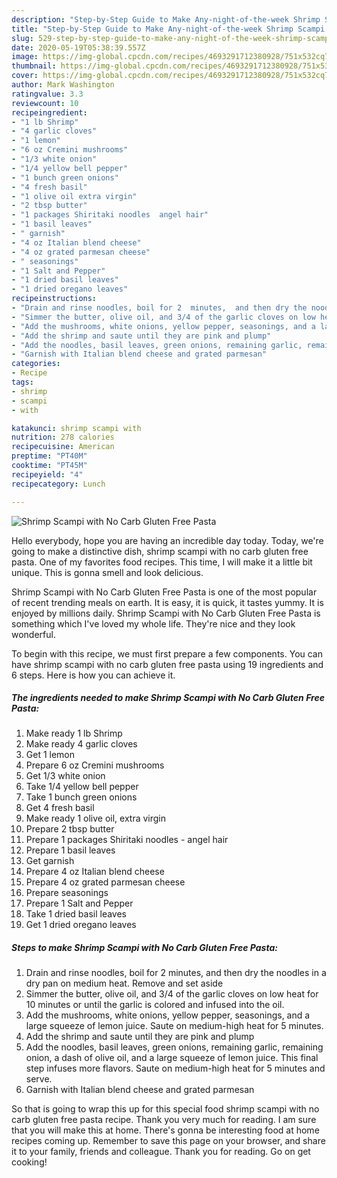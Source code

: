 ```yaml
---
description: "Step-by-Step Guide to Make Any-night-of-the-week Shrimp Scampi with No Carb Gluten Free Pasta"
title: "Step-by-Step Guide to Make Any-night-of-the-week Shrimp Scampi with No Carb Gluten Free Pasta"
slug: 529-step-by-step-guide-to-make-any-night-of-the-week-shrimp-scampi-with-no-carb-gluten-free-pasta
date: 2020-05-19T05:38:39.557Z
image: https://img-global.cpcdn.com/recipes/4693291712380928/751x532cq70/shrimp-scampi-with-no-carb-gluten-free-pasta-recipe-main-photo.jpg
thumbnail: https://img-global.cpcdn.com/recipes/4693291712380928/751x532cq70/shrimp-scampi-with-no-carb-gluten-free-pasta-recipe-main-photo.jpg
cover: https://img-global.cpcdn.com/recipes/4693291712380928/751x532cq70/shrimp-scampi-with-no-carb-gluten-free-pasta-recipe-main-photo.jpg
author: Mark Washington
ratingvalue: 3.3
reviewcount: 10
recipeingredient:
- "1 lb Shrimp"
- "4 garlic cloves"
- "1 lemon"
- "6 oz Cremini mushrooms"
- "1/3 white onion"
- "1/4 yellow bell pepper"
- "1 bunch green onions"
- "4 fresh basil"
- "1 olive oil extra virgin"
- "2 tbsp butter"
- "1 packages Shiritaki noodles  angel hair"
- "1 basil leaves"
- " garnish"
- "4 oz Italian blend cheese"
- "4 oz grated parmesan cheese"
- " seasonings"
- "1 Salt and Pepper"
- "1 dried basil leaves"
- "1 dried oregano leaves"
recipeinstructions:
- "Drain and rinse noodles, boil for 2  minutes,  and then dry the noodles in a dry pan on medium  heat. Remove and set aside"
- "Simmer the butter, olive oil, and 3/4 of the garlic cloves on low heat for 10 minutes or until the garlic is colored and infused into the oil."
- "Add the mushrooms, white onions, yellow pepper, seasonings, and a large squeeze of lemon juice. Saute on medium-high heat for 5 minutes."
- "Add the shrimp and saute until they are pink and plump"
- "Add the noodles, basil leaves, green onions, remaining garlic, remaining onion, a dash of olive oil, and a large squeeze of lemon juice. This final step infuses more flavors. Saute on medium-high heat for 5 minutes and serve."
- "Garnish with Italian blend cheese and grated parmesan"
categories:
- Recipe
tags:
- shrimp
- scampi
- with

katakunci: shrimp scampi with 
nutrition: 278 calories
recipecuisine: American
preptime: "PT40M"
cooktime: "PT45M"
recipeyield: "4"
recipecategory: Lunch

---
```



![Shrimp Scampi with No Carb Gluten Free Pasta](https://img-global.cpcdn.com/recipes/4693291712380928/751x532cq70/shrimp-scampi-with-no-carb-gluten-free-pasta-recipe-main-photo.jpg)

Hello everybody, hope you are having an incredible day today. Today, we're going to make a distinctive dish, shrimp scampi with no carb gluten free pasta. One of my favorites food recipes. This time, I will make it a little bit unique. This is gonna smell and look delicious.

Shrimp Scampi with No Carb Gluten Free Pasta is one of the most popular of recent trending meals on earth. It is easy, it is quick, it tastes yummy. It is enjoyed by millions daily. Shrimp Scampi with No Carb Gluten Free Pasta is something which I've loved my whole life. They're nice and they look wonderful.




To begin with this recipe, we must first prepare a few components. You can have shrimp scampi with no carb gluten free pasta using 19 ingredients and 6 steps. Here is how you can achieve it.

<!--inarticleads1-->

##### The ingredients needed to make Shrimp Scampi with No Carb Gluten Free Pasta:

1. Make ready 1 lb Shrimp
1. Make ready 4 garlic cloves
1. Get 1 lemon
1. Prepare 6 oz Cremini mushrooms
1. Get 1/3 white onion
1. Take 1/4 yellow bell pepper
1. Take 1 bunch green onions
1. Get 4 fresh basil
1. Make ready 1 olive oil, extra virgin
1. Prepare 2 tbsp butter
1. Prepare 1 packages Shiritaki noodles - angel hair
1. Prepare 1 basil leaves
1. Get  garnish
1. Prepare 4 oz Italian blend cheese
1. Prepare 4 oz grated parmesan cheese
1. Prepare  seasonings
1. Prepare 1 Salt and Pepper
1. Take 1 dried basil leaves
1. Get 1 dried oregano leaves




<!--inarticleads2-->

##### Steps to make Shrimp Scampi with No Carb Gluten Free Pasta:

1. Drain and rinse noodles, boil for 2  minutes,  and then dry the noodles in a dry pan on medium  heat. Remove and set aside
1. Simmer the butter, olive oil, and 3/4 of the garlic cloves on low heat for 10 minutes or until the garlic is colored and infused into the oil.
1. Add the mushrooms, white onions, yellow pepper, seasonings, and a large squeeze of lemon juice. Saute on medium-high heat for 5 minutes.
1. Add the shrimp and saute until they are pink and plump
1. Add the noodles, basil leaves, green onions, remaining garlic, remaining onion, a dash of olive oil, and a large squeeze of lemon juice. This final step infuses more flavors. Saute on medium-high heat for 5 minutes and serve.
1. Garnish with Italian blend cheese and grated parmesan




So that is going to wrap this up for this special food shrimp scampi with no carb gluten free pasta recipe. Thank you very much for reading. I am sure that you will make this at home. There's gonna be interesting food at home recipes coming up. Remember to save this page on your browser, and share it to your family, friends and colleague. Thank you for reading. Go on get cooking!
